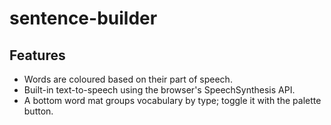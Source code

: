 # sentence-builder

## Features

- Words are coloured based on their part of speech.
- Built-in text-to-speech using the browser's SpeechSynthesis API.
- A bottom word mat groups vocabulary by type; toggle it with the palette button.
